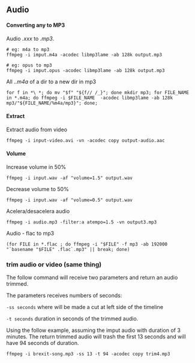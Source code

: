 Audio
-----


#### Converting any to MP3

Audio *.xxx* to *.mp3*.

```
# eg: m4a to mp3
ffmpeg -i imput.m4a -acodec libmp3lame -ab 128k output.mp3

# eg: opus to mp3
ffmpeg -i imput.opus -acodec libmp3lame -ab 128k output.mp3
```


All _..m4a_ of a dir to a new dir in mp3

```
for f in *\ *; do mv "$f" "${f// /_}"; done mkdir mp3; for FILE_NAME in *.m4a; do ffmpeg -i $FILE_NAME  -acodec libmp3lame -ab 128k mp3/"${FILE_NAME/%m4a/mp3}"; done;
```

#### Extract

Extract audio from video

```
ffmpeg -i input-video.avi -vn -acodec copy output-audio.aac
```

#### Volume

Increase volume in 50%
```
ffmpeg -i input.wav -af "volume=1.5" output.wav
```

Decrease volume to 50%
```
ffmpeg -i input.wav -af "volume=0.5" output.wav
```

Acelera/desacelera audio
```
ffmpeg -i audio.mp3 -filter:a atempo=1.5 -vn output3.mp3
```

Audio - flac to mp3
```
(for FILE in *.flac ; do ffmpeg -i "$FILE" -f mp3 -ab 192000 "`basename "$FILE" .flac`.mp3" || break; done)
```

### trim audio or video (same thing)

The follow command will receive two parameters and return an audio trimmed.

The parameters receives numbers of seconds:

`-ss seconds` where will be made a cut at left side of the timeline

`-t seconds` duration in seconds of the trimmed audio.

Using the follow example, assuming the imput audio with duration of 3 minutes.
The return trimmed audio will trash the first 13 seconds and will have 94
seconds of duration.

```
ffmpeg -i brexit-song.mp3 -ss 13 -t 94 -acodec copy trim4.mp3
```

